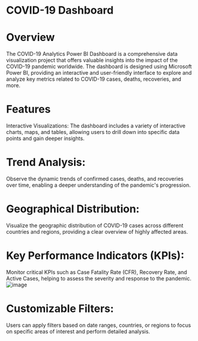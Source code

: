 # COVID-19 Dashboard
# Overview

The COVID-19 Analytics Power BI Dashboard is a comprehensive data visualization project that offers valuable insights into the impact of the COVID-19 pandemic worldwide. The dashboard is designed using Microsoft Power BI, providing an interactive and user-friendly interface to explore and analyze key metrics related to COVID-19 cases, deaths, recoveries, and more.

# Features
Interactive Visualizations: The dashboard includes a variety of interactive charts, maps, and tables, allowing users to drill down into specific data points and gain deeper insights.

# Trend Analysis:
Observe the dynamic trends of confirmed cases, deaths, and recoveries over time, enabling a deeper understanding of the pandemic's progression.

# Geographical Distribution:
Visualize the geographic distribution of COVID-19 cases across different countries and regions, providing a clear overview of highly affected areas.

# Key Performance Indicators (KPIs):
Monitor critical KPIs such as Case Fatality Rate (CFR), Recovery Rate, and Active Cases, helping to assess the severity and response to the pandemic.
![image](https://github.com/user-attachments/assets/d3974e6a-83da-4007-8b7b-ff135fd60c2a)


# Customizable Filters:
Users can apply filters based on date ranges, countries, or regions to focus on specific areas of interest and perform detailed analysis.
